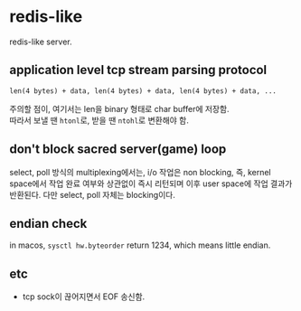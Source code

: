 # redis-like

redis-like server.

## application level tcp stream parsing protocol

```text
len(4 bytes) + data, len(4 bytes) + data, len(4 bytes) + data, ...
```

주의할 점이, 여기서는 len을 binary 형태로 char buffer에 저장함.  
따라서 보낼 땐 `htonl`로, 받을 땐 `ntohl`로 변환해야 함.

## don't block sacred server(game) loop

select, poll 방식의 multiplexing에서는,
i/o 작업은 non blocking, 즉, kernel space에서 작업 완료 여부와 상관없이 즉시 리턴되며 이후 user space에 작업 결과가 반환된다. 다만 select, poll 자체는 blocking이다.

## endian check

in macos, `sysctl hw.byteorder` return 1234, which means little endian.

## etc

-   tcp sock이 끊어지면서 EOF 송신함.
